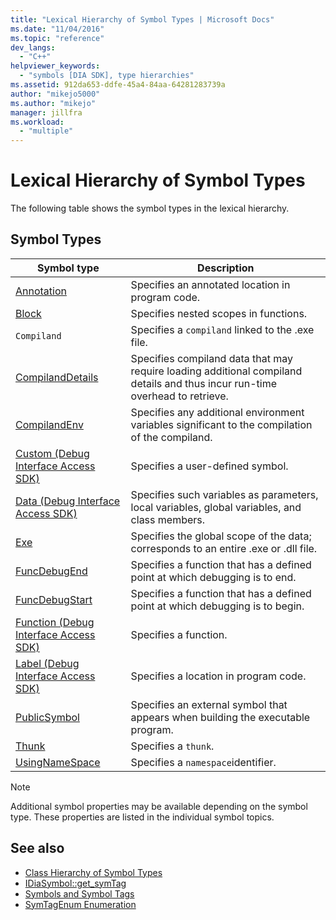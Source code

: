 ```yaml
---
title: "Lexical Hierarchy of Symbol Types | Microsoft Docs"
ms.date: "11/04/2016"
ms.topic: "reference"
dev_langs:
  - "C++"
helpviewer_keywords:
  - "symbols [DIA SDK], type hierarchies"
ms.assetid: 912da653-ddfe-45a4-84aa-64281283739a
author: "mikejo5000"
ms.author: "mikejo"
manager: jillfra
ms.workload:
  - "multiple"
---
```

# Lexical Hierarchy of Symbol Types
The following table shows the symbol types in the lexical hierarchy.

## Symbol Types

|Symbol type|Description|
|-----------------|-----------------|
|[Annotation](../../debugger/debug-interface-access/annotation.md)|Specifies an annotated location in program code.|
|[Block](../../debugger/debug-interface-access/block.md)|Specifies nested scopes in functions.|
|`Compiland`|Specifies a `compiland` linked to the .exe file.|
|[CompilandDetails](../../debugger/debug-interface-access/compilanddetails.md)|Specifies compiland data that may require loading additional compiland details and thus incur run-time overhead to retrieve.|
|[CompilandEnv](../../debugger/debug-interface-access/compilandenv.md)|Specifies any additional environment variables significant to the compilation of the compiland.|
|[Custom (Debug Interface Access SDK)](../../debugger/debug-interface-access/custom-debug-interface-access-sdk.md)|Specifies a user-defined symbol.|
|[Data (Debug Interface Access SDK)](../../debugger/debug-interface-access/data-debug-interface-access-sdk.md)|Specifies such variables as parameters, local variables, global variables, and class members.|
|[Exe](../../debugger/debug-interface-access/exe.md)|Specifies the global scope of the data; corresponds to an entire .exe or .dll file.|
|[FuncDebugEnd](../../debugger/debug-interface-access/funcdebugend.md)|Specifies a function that has a defined point at which debugging is to end.|
|[FuncDebugStart](../../debugger/debug-interface-access/funcdebugstart.md)|Specifies a function that has a defined point at which debugging is to begin.|
|[Function (Debug Interface Access SDK)](../../debugger/debug-interface-access/function-debug-interface-access-sdk.md)|Specifies a function.|
|[Label (Debug Interface Access SDK)](../../debugger/debug-interface-access/label-debug-interface-access-sdk.md)|Specifies a location in program code.|
|[PublicSymbol](../../debugger/debug-interface-access/publicsymbol.md)|Specifies an external symbol that appears when building the executable program.|
|[Thunk](../../debugger/debug-interface-access/thunk.md)|Specifies a `thunk`.|
|[UsingNameSpace](../../debugger/debug-interface-access/usingnamespace.md)|Specifies a `namespace`identifier.|

> [!NOTE]
> Additional symbol properties may be available depending on the symbol type. These properties are listed in the individual symbol topics.

## See also
- [Class Hierarchy of Symbol Types](../../debugger/debug-interface-access/class-hierarchy-of-symbol-types.md)
- [IDiaSymbol::get_symTag](../../debugger/debug-interface-access/idiasymbol-get-symtag.md)
- [Symbols and Symbol Tags](../../debugger/debug-interface-access/symbols-and-symbol-tags.md)
- [SymTagEnum Enumeration](../../debugger/debug-interface-access/symtagenum.md)